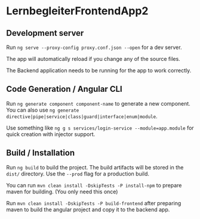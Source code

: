 # LernbegleiterFrontendApp2

## Development server

Run `ng serve --proxy-config proxy.conf.json --open` for a dev server.

The app will automatically reload if you change any of the source files.

The Backend application needs to be running for the app to work correctly.

## Code Generation / Angular CLI

Run `ng generate component component-name` to generate a new component. You can also use `ng generate directive|pipe|service|class|guard|interface|enum|module`.

Use something like `ng g s services/login-service --module=app.module` for quick creation with injector support.

## Build / Installation

Run `ng build` to build the project. The build artifacts will be stored in the `dist/` directory. Use the `--prod` flag for a production build.

You can run `mvn clean install -DskipTests -P install-npm` to prepare maven for building. (You only need this once)

Run `mvn clean install -DskipTests -P build-frontend` after preparing maven to build the angular project and copy it to the backend app.
